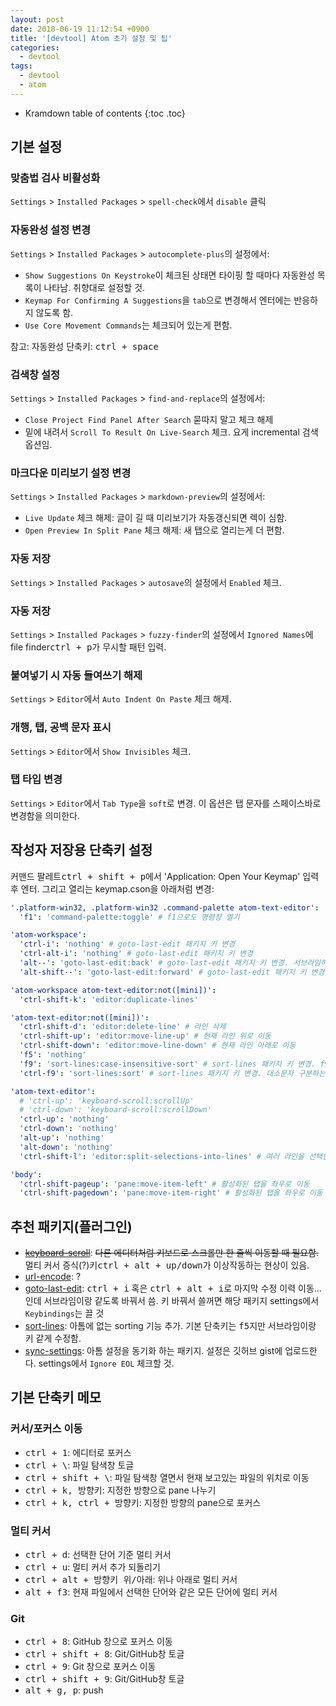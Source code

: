 ```yaml
---
layout: post
date: 2018-06-19 11:12:54 +0900
title: '[devtool] Atom 초기 설정 및 팁'
categories:
  - devtool
tags:
  - devtool
  - atom
---
```


* Kramdown table of contents
{:toc .toc}

## 기본 설정

### 맞춤법 검사 비활성화

`Settings` > `Installed Packages` > `spell-check`에서 `disable` 클릭

### 자동완성 설정 변경

`Settings` > `Installed Packages` > `autocomplete-plus`의 설정에서:

- `Show Suggestions On Keystroke`이 체크된 상태면 타이핑 할 때마다 자동완성 목록이 나타남. 취향대로 설정할 것.
- `Keymap For Confirming A Suggestions`을 `tab`으로 변경해서 엔터에는 반응하지 않도록 함.
- `Use Core Movement Commands`는 체크되어 있는게 편함.

참고: 자동완성 단축키: <kbd>ctrl + space</kbd>

### 검색창 설정

`Settings` > `Installed Packages` > `find-and-replace`의 설정에서:

- `Close Project Find Panel After Search` 묻따지 말고 체크 해제
- 밑에 내려서 `Scroll To Result On Live-Search` 체크. 요게 incremental 검색 옵션임.

### 마크다운 미리보기 설정 변경

`Settings` > `Installed Packages` > `markdown-preview`의 설정에서:

- `Live Update` 체크 해제: 글이 길 때 미리보기가 자동갱신되면 렉이 심함.
- `Open Preview In Split Pane` 체크 해제: 새 탭으로 열리는게 더 편함.

### 자동 저장

`Settings` > `Installed Packages` > `autosave`의 설정에서 `Enabled` 체크.

### 자동 저장

`Settings` > `Installed Packages` > `fuzzy-finder`의 설정에서 `Ignored Names`에 file finder<kbd>ctrl + p</kbd>가 무시할 패턴 입력.

### 붙여넣기 시 자동 들여쓰기 해제

`Settings` > `Editor`에서 `Auto Indent On Paste` 체크 해제.

### 개행, 탭, 공백 문자 표시

`Settings` > `Editor`에서 `Show Invisibles` 체크.

### 탭 타입 변경

`Settings` > `Editor`에서 `Tab Type`을 `soft`로 변경. 이 옵션은 탭 문자를 스페이스바로 변경함을 의미한다.

## 작성자 저장용 단축키 설정

커맨드 팔레트<kbd>ctrl + shift + p</kbd>에서 'Application: Open Your Keymap' 입력 후 엔터. 그리고 열리는 keymap.cson을 아래처럼 변경:

```yml
'.platform-win32, .platform-win32 .command-palette atom-text-editor':
  'f1': 'command-palette:toggle' # f1으로도 명령창 열기

'atom-workspace':
  'ctrl-i': 'nothing' # goto-last-edit 패키지 키 변경
  'ctrl-alt-i': 'nothing' # goto-last-edit 패키지 키 변경
  'alt--': 'goto-last-edit:back' # goto-last-edit 패키지 키 변경. 서브라임하고 맞춤
  'alt-shift--': 'goto-last-edit:forward' # goto-last-edit 패키지 키 변경. 서브라임하고 맞춤

'atom-workspace atom-text-editor:not([mini])':
  'ctrl-shift-k': 'editor:duplicate-lines'

'atom-text-editor:not([mini])':
  'ctrl-shift-d': 'editor:delete-line' # 라인 삭제
  'ctrl-shift-up': 'editor:move-line-up' # 현재 라인 위로 이동
  'ctrl-shift-down': 'editor:move-line-down' # 현재 라인 아래로 이동
  'f5': 'nothing'
  'f9': 'sort-lines:case-insensitive-sort' # sort-lines 패키지 키 변경. f9로 대소문자 구분 없이 정렬
  'ctrl-f9': 'sort-lines:sort' # sort-lines 패키지 키 변경. 대소문자 구분하는 정렬

'atom-text-editor':
  # 'ctrl-up': 'keyboard-scroll:scrollUp'
  # 'ctrl-down': 'keyboard-scroll:scrollDown'
  'ctrl-up': 'nothing'
  'ctrl-down': 'nothing'
  'alt-up': 'nothing'
  'alt-down': 'nothing'
  'ctrl-shift-l': 'editor:split-selections-into-lines' # 여러 라인을 선택한 상태에서 각 라인에 커서 생성. 서브라임하고 맞춤

'body':
  'ctrl-shift-pageup': 'pane:move-item-left' # 활성화된 탭을 좌우로 이동
  'ctrl-shift-pagedown': 'pane:move-item-right' # 활성화된 탭을 좌우로 이동
```

## 추천 패키지(플러그인)

- ~~[keyboard-scroll](https://atom.io/packages/keyboard-scroll)~~: ~~다른 에디터처럼 키보드로 스크롤만 한 줄씩 이동할 때 필요함.~~  
  멀티 커서 증식(?)키<kbd>ctrl + alt + up/down</kbd>가 이상작동하는 현상이 있음.
- [url-encode](https://atom.io/packages/url-encode): ?
- [goto-last-edit](https://atom.io/packages/goto-last-edit): <kbd>ctrl + i</kbd> 혹은 <kbd>ctrl + alt + i</kbd>로 마지막 수정 이력 이동... 인데 서브라임이랑 같도록 바꿔서 씀. 키 바꿔서 쓸꺼면 해당 패키지 settings에서 `Keybindings`는 끌 것
- [sort-lines](https://atom.io/packages/sort-lines): 아톰에 없는 sorting 기능 추가. 기본 단축키는 <kbd>f5</kbd>지만 서브라임이랑 키 같게 수정함.
- [sync-settings](https://atom.io/packages/sync-settings): 아톰 설정을 동기화 하는 패키지. 설정은 깃허브 gist에 업로드한다. settings에서 `Ignore EOL` 체크할 것.

## 기본 단축키 메모

### 커서/포커스 이동

- <kbd>ctrl + 1</kbd>: 에디터로 포커스
- <kbd>ctrl + \\</kbd>: 파일 탐색창 토글
- <kbd>ctrl + shift + \\</kbd>: 파일 탐색창 열면서 현재 보고있는 파일의 위치로 이동
- <kbd>ctrl + k, 방향키</kbd>: 지정한 방향으로 pane 나누기
- <kbd>ctrl + k, ctrl + 방향키</kbd>: 지정한 방향의 pane으로 포커스

### 멀티 커서

- <kbd>ctrl + d</kbd>: 선택한 단어 기준 멀티 커서
- <kbd>ctrl + u</kbd>: 멀티 커서 추가 되돌리기
- <kbd>ctrl + alt + 방향키 위/아래</kbd>: 위나 아래로 멀티 커서
- <kbd>alt + f3</kbd>: 현재 파일에서 선택한 단어와 같은 모든 단어에 멀티 커서

### Git

- <kbd>ctrl + 8</kbd>: GitHub 창으로 포커스 이동
- <kbd>ctrl + shift + 8</kbd>: Git/GitHub창 토글
- <kbd>ctrl + 9</kbd>: Git 창으로 포커스 이동
- <kbd>ctrl + shift + 9</kbd>: Git/GitHub창 토글
- <kbd>alt + g, p</kbd>: push
